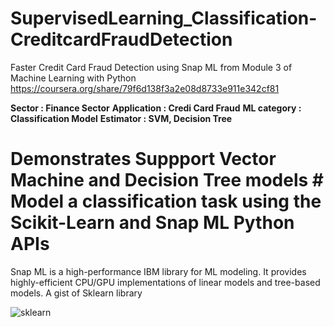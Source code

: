 # SupervisedLearning_Classification-CreditcardFraudDetection
Faster Credit Card Fraud Detection using Snap ML from Module 3 of Machine Learning with Python https://coursera.org/share/79f6d138f3a2e08d8733e911e342cf81

**Sector : Finance Sector** 
**Application : Credi Card Fraud**
**ML category : Classification Model**
**Estimator : SVM, Decision Tree** 

# Demonstrates Suppport Vector Machine and Decision Tree models # Model a classification task using the Scikit-Learn and Snap ML Python APIs
Snap ML is a high-performance IBM library for ML modeling. It provides highly-efficient CPU/GPU implementations of linear models and tree-based models.
A gist of Sklearn library

![sklearn](https://github.com/user-attachments/assets/0523d579-783d-4d88-b0f5-b0dcd26afa1c)
